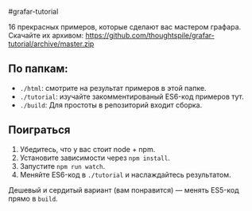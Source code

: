 #grafar-tutorial

16 прекрасных примеров, которые сделают вас мастером графара. Скачайте их архивом:
https://github.com/thoughtspile/grafar-tutorial/archive/master.zip

## По папкам:

- `./html`: смотрите на результат примеров в этой папке.
- `./tutorial`: изучайте закомментированый ES6-код примеров тут.
- `./build`: Для простоты в репозиторий входит сборка.

## Поиграться

1. Убедитесь, что у вас стоит node + npm.
2. Установите зависимости через `npm install`.
3. Запустите `npm run watch`.
3. Меняйте ES6-код в `./tutorial` и наслаждайтесь результатом.

Дешевый и сердитый вариант (вам понравится) &mdash; менять ES5-код прямо в `build`.
